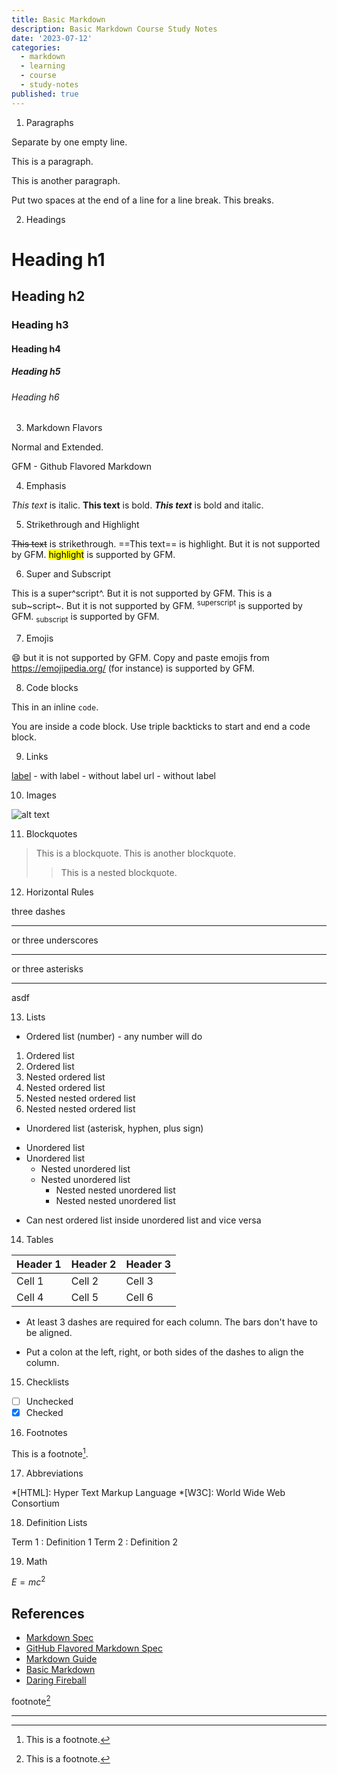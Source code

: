 ```yaml
---
title: Basic Markdown
description: Basic Markdown Course Study Notes
date: '2023-07-12'
categories:
  - markdown
  - learning
  - course
  - study-notes
published: true
---
```


1. Paragraphs

Separate by one empty line.

<md-block>

This is a paragraph.

This is another paragraph.

</md-block>

Put two spaces at the end of a line for a line break.  This breaks.

2. Headings

<md-block>

# Heading h1

## Heading h2

### Heading h3

#### Heading h4

##### Heading h5

###### Heading h6

</md-block>

3. Markdown Flavors

Normal and Extended.

GFM - Github Flavored Markdown

4. Emphasis

<md-block>

_This text_ is italic.
**This text** is bold.
**_This text_** is bold and italic.

</md-block>

5. Strikethrough and Highlight

<md-block>

~~This text~~ is strikethrough.
==This text== is highlight. But it is not supported by GFM.
<mark>highlight</mark> is supported by GFM.

</md-block>

6. Super and Subscript

<md-block>

This is a super^script^. But it is not supported by GFM.
This is a sub~script~. But it is not supported by GFM.
<sup>superscript</sup> is supported by GFM.
<sub>subscript</sub> is supported by GFM.

</md-block>

7. Emojis

<md-block>

:smile: but it is not supported by GFM.
Copy and paste emojis from https://emojipedia.org/ (for instance) is supported by GFM.

</md-block>

8. Code blocks

<md-block>

This in an inline `code`.

You are inside a code block. Use triple backticks to start and end a code block.

</md-block>

9. Links

<md-block>

[label](url) - with label
<url> - without label
url - without label

</md-block>

10. Images

<md-block>

![alt text](url)

</md-block>

11. Blockquotes

<md-block>

> This is a blockquote.
> This is another blockquote.
>
> > This is a nested blockquote.

</md-block>

12. Horizontal Rules

<md-block>

three dashes

---

or three underscores

---

or three asterisks

---

asdf

</md-block>

13. Lists

<md-block>

- Ordered list (number) - any number will do

1. Ordered list
2. Ordered list
3. Nested ordered list
4. Nested ordered list
5. Nested nested ordered list
6. Nested nested ordered list

- Unordered list (asterisk, hyphen, plus sign)

* Unordered list
* Unordered list
  - Nested unordered list
  - Nested unordered list
    - Nested nested unordered list
    - Nested nested unordered list

- Can nest ordered list inside unordered list and vice versa

</md-block>

14. Tables

<md-block>

| Header 1 | Header 2 | Header 3 |
| -------- | -------- | -------- |
| Cell 1   | Cell 2   | Cell 3   |
| Cell 4   | Cell 5   | Cell 6   |

- At least 3 dashes are required for each column. The bars don't have to be aligned.

- Put a colon at the left, right, or both sides of the dashes to align the column.

</md-block>

15. Checklists

<md-block>

- [ ] Unchecked
- [x] Checked

</md-block>

16. Footnotes

<md-block>

This is a footnote[^1].

[^1]: This is a footnote.

</md-block>

17. Abbreviations

<md-block>

*[HTML]: Hyper Text Markup Language
*[W3C]:  World Wide Web Consortium

</md-block>

18. Definition Lists

<md-block>

Term 1
: Definition 1
Term 2
: Definition 2

</md-block>

19. Math

<md-block> 

$E=mc^2$

</md-block>

## References

- [Markdown Spec](https://spec-md.com/)
- [GitHub Flavored Markdown Spec](https://github.github.com/gfm/)
- [Markdown Guide](https://www.markdownguide.org/)
- [Basic Markdown](https://www.markdowntutorial.com/)
- [Daring Fireball](https://daringfireball.net/projects/markdown/syntax)

footnote[^1]

---

[^1]: bleh suxx